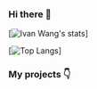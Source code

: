 ### Hi there 👋

[![Ivan Wang's stats](https://gh-readme-stats-thepinsteam.vercel.app/api?username=ivanwang123&count_private=true&include_all_commits=true)]

[![Top Langs](https://gh-readme-stats-thepinsteam.vercel.app/api/top-langs/?username=ivanwang123&layout=compact)]

### My projects 👇
